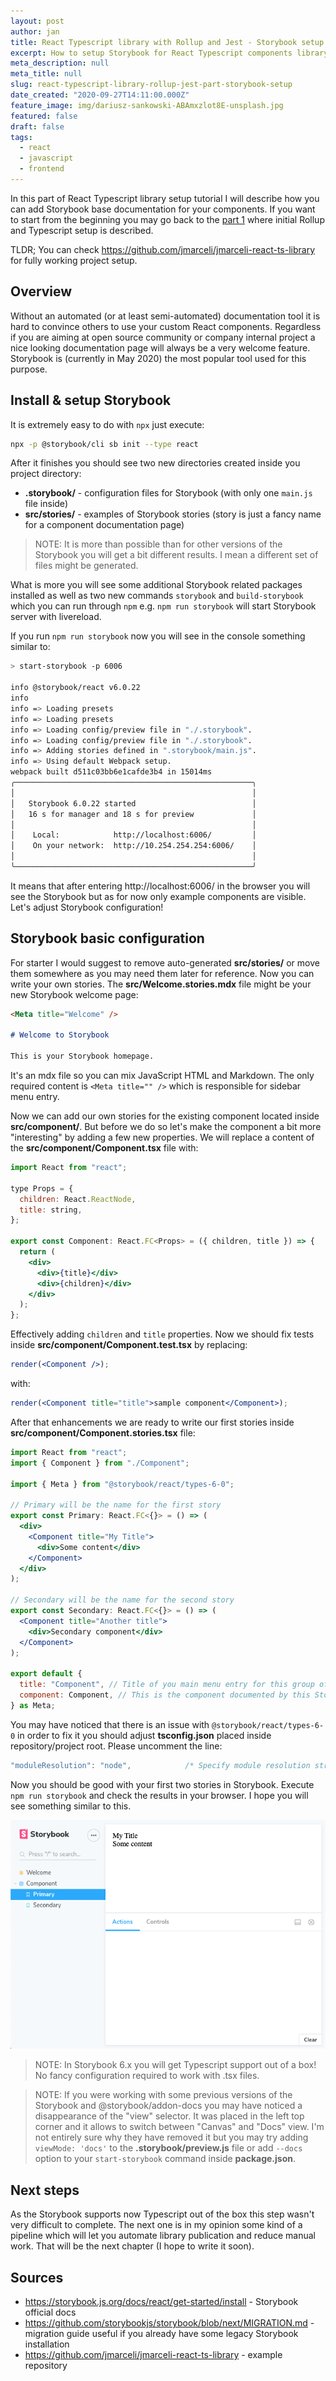 ```yaml
---
layout: post
author: jan
title: React Typescript library with Rollup and Jest - Storybook setup
excerpt: How to setup Storybook for React Typescript components library
meta_description: null
meta_title: null
slug: react-typescript-library-rollup-jest-part-storybook-setup
date_created: "2020-09-27T14:11:00.000Z"
feature_image: img/dariusz-sankowski-ABAmxzlot8E-unsplash.jpg
featured: false
draft: false
tags:
  - react
  - javascript
  - frontend
---
```


In this part of React Typescript library setup tutorial I will describe how you can add Storybook base documentation for your components.
If you want to start from the beginning you may go back to the [part 1](https://www.grzegorowski.com/react-typescript-library-rollup-jest-initialization) where initial Rollup and Typescript setup is described.

TLDR; You can check https://github.com/jmarceli/jmarceli-react-ts-library for fully working project setup.

## Overview

Without an automated (or at least semi-automated) documentation tool it is hard to convince others to use your custom React components.
Regardless if you are aiming at open source community or company internal project a nice looking documentation page will always be a very welcome feature.
Storybook is (currently in May 2020) the most popular tool used for this purpose.

## Install & setup Storybook

It is extremely easy to do with `npx` just execute:

```bash
npx -p @storybook/cli sb init --type react
```

After it finishes you should see two new directories created inside you project directory:

- **.storybook/** - configuration files for Storybook (with only one `main.js` file inside)
- **src/stories/** - examples of Storybook stories (story is just a fancy name for a component documentation page)

> NOTE: It is more than possible than for other versions of the Storybook you will get a bit different results.
> I mean a different set of files might be generated.

What is more you will see some additional Storybook related packages installed as well as two new commands `storybook` and `build-storybook`
which you can run through `npm` e.g. `npm run storybook` will start Storybook server with livereload.

If you run `npm run storybook` now you will see in the console something similar to:

```sh
> start-storybook -p 6006

info @storybook/react v6.0.22
info
info => Loading presets
info => Loading presets
info => Loading config/preview file in "./.storybook".
info => Loading config/preview file in "./.storybook".
info => Adding stories defined in ".storybook/main.js".
info => Using default Webpack setup.
webpack built d511c03bb6e1cafde3b4 in 15014ms
╭─────────────────────────────────────────────────────╮
│                                                     │
│   Storybook 6.0.22 started                          │
│   16 s for manager and 18 s for preview             │
│                                                     │
│    Local:            http://localhost:6006/         │
│    On your network:  http://10.254.254.254:6006/    │
│                                                     │
╰─────────────────────────────────────────────────────╯
```

It means that after entering http://localhost:6006/ in the browser you will see the Storybook but as for now only example components are visible.
Let's adjust Storybook configuration!

## Storybook basic configuration

For starter I would suggest to remove auto-generated **src/stories/** or move them somewhere as you may need them later for reference.
Now you can write your own stories.
The **src/Welcome.stories.mdx** file might be your new Storybook welcome page:

```md
<Meta title="Welcome" />

# Welcome to Storybook

This is your Storybook homepage.
```

It's an mdx file so you can mix JavaScript HTML and Markdown.
The only required content is `<Meta title="" />` which is responsible for sidebar menu entry.

Now we can add our own stories for the existing component located inside **src/component/**.
But before we do so let's make the component a bit more "interesting" by adding a few new properties.
We will replace a content of the **src/component/Component.tsx** file with:

```jsx
import React from "react";

type Props = {
  children: React.ReactNode,
  title: string,
};

export const Component: React.FC<Props> = ({ children, title }) => {
  return (
    <div>
      <div>{title}</div>
      <div>{children}</div>
    </div>
  );
};
```

Effectively adding `children` and `title` properties.
Now we should fix tests inside **src/component/Component.test.tsx** by replacing:

```jsx
render(<Component />);
```

with:

```jsx
render(<Component title="title">sample component</Component>);
```

After that enhancements we are ready to write our first stories inside **src/component/Component.stories.tsx** file:

```jsx
import React from "react";
import { Component } from "./Component";

import { Meta } from "@storybook/react/types-6-0";

// Primary will be the name for the first story
export const Primary: React.FC<{}> = () => (
  <div>
    <Component title="My Title">
      <div>Some content</div>
    </Component>
  </div>
);

// Secondary will be the name for the second story
export const Secondary: React.FC<{}> = () => (
  <Component title="Another title">
    <div>Secondary component</div>
  </Component>
);

export default {
  title: "Component", // Title of you main menu entry for this group of stories
  component: Component, // This is the component documented by this Storybook page
} as Meta;
```

You may have noticed that there is an issue with `@storybook/react/types-6-0` in order to fix it you should adjust **tsconfig.json** placed inside repository/project root.
Please uncomment the line:

```js
"moduleResolution": "node",            /* Specify module resolution strategy: 'node' (Node.js) or 'classic' (TypeScript pre-1.6). */
```

Now you should be good with your first two stories in Storybook.
Execute `npm run storybook` and check the results in your browser.
I hope you will see something similar to this.

![First Storybook stories](img/storybook-first-stories.png)

> NOTE: In Storybook 6.x you will get Typescript support out of a box!
> No fancy configuration required to work with .tsx files.

> NOTE: If you were working with some previous versions of the Storybook and @storybook/addon-docs you may have noticed a disappearance of the "view" selector.
> It was placed in the left top corner and it allows to switch between "Canvas" and "Docs" view.
> I'm not entirely sure why they have removed it but you may try adding `viewMode: 'docs'` to the **.storybook/preview.js** file or add `--docs` option to your `start-storybook` command inside **package.json**.

## Next steps

As the Storybook supports now Typescript out of the box this step wasn't very difficult to complete.
The next one is in my opinion some kind of a pipeline which will let you automate library publication and reduce manual work.
That will be the next chapter (I hope to write it soon).

## Sources

- https://storybook.js.org/docs/react/get-started/install - Storybook official docs
- https://github.com/storybookjs/storybook/blob/next/MIGRATION.md - migration guide useful if you already have some legacy Storybook installation
- https://github.com/jmarceli/jmarceli-react-ts-library - example repository
